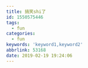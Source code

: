 ```yaml
---
title: 搞笑shi了
id: 1550575446
tags:
  - fun
categories:
  - fun
keywords: 'keyword1,keyword2'
abbrlink: 53168
date: 2019-02-19 19:24:06
---
```



<!--more-->

